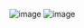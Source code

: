 ![image](https://github.com/user-attachments/assets/34883c85-3483-454d-83b2-cfb8369ea51c)
![image](https://github.com/user-attachments/assets/4b33f4a6-7ac7-4040-9825-cbd7afefaabb)
